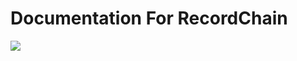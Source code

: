 # Documentation For RecordChain

![](https://images.unsplash.com/photo-1454442124827-b7de573f10e0?ixlib=rb-0.3.5&ixid=eyJhcHBfaWQiOjEyMDd9&s=63a7e07fb7238604874fcf719dbfa96f&auto=format&fit=crop&w=1951&q=80)

